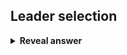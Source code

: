 ## Leader selection
<details>
<summary><b>Reveal answer</b></summary>
- Dominance sorting, more dominated more likely<br>- Hyper volume, approximates pareto front with reference point
</details>

